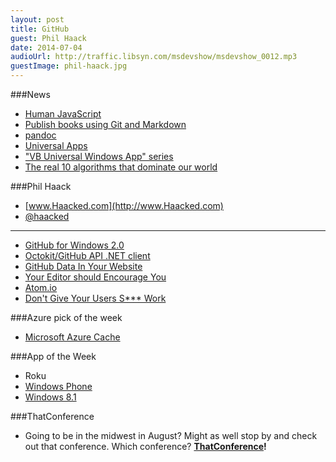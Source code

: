 ```yaml
---
layout: post
title: GitHub
guest: Phil Haack
date: 2014-07-04
audioUrl: http://traffic.libsyn.com/msdevshow/msdevshow_0012.mp3
guestImage: phil-haack.jpg
---
```



###News 
 - [Human JavaScript](http://read.humanjavascript.com/)
  -   [Publish books using Git and Markdown](https://www.gitbook.io/)
 - [pandoc](http://johnmacfarlane.net/pandoc/)
 - [Universal Apps](http://www.neowin.net/news/universal-apps-what-are-they-and-how-are-they-good-for-developers)
  - ["VB Universal Windows App" series](http://channel9.msdn.com/coding4fun/blog/VB-Universal-Windows-App-series)
 - [The real 10 algorithms that dominate our world](https://medium.com/@_marcos_otero/the-real-10-algorithms-that-dominate-our-world-e95fa9f16c04)

###Phil Haack 
 -   [www.Haacked.com](http://www.Haacked.com)
 -   [@haacked](https://twitter.com/haacked)
   
----------

 - [GitHub for Windows 2.0](http://haacked.com/archive/2014/06/09/ghfw-2/)
 - [Octokit/GitHub API .NET client](https://github.com/octokit/octokit.net)
 - [GitHub Data In Your Website](http://haacked.com/archive/2014/05/10/github-pages-tricks/)
 - [Your Editor should Encourage You](http://haacked.com/archive/2014/06/20/encourage-vs/)
 - [Atom.io](atom.io)
 - [Don't Give Your Users S\*\*\* Work](http://zachholman.com/posts/shit-work/)

###Azure pick of the week
 - [Microsoft Azure Cache](http://azure.microsoft.com/en-us/services/cache/)

###App of the Week
 - Roku
  - [Windows Phone](http://www.windowsphone.com/s?appId=9fdb2473-403d-434e-93ca-6c8c7225ef73)
  -   [Windows 8.1](http://apps.microsoft.com/webpdp/app/0d8ad6f8-6c08-4024-b9a9-7a1f2766dfcd)

###ThatConference
 - Going to be in the midwest in August? Might as well stop by and check out that conference. Which conference? **[ThatConference](http://ThatConference.com)!**